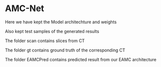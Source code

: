 # AMC-Net
Here we have kept the Model architechture and weights

Also kept test samples of the generated results

The folder scan contains slices from CT

The folder gt contains ground truth of the corresponding CT

The folder EAMCPred contains predicted result from our EAMC architecture
